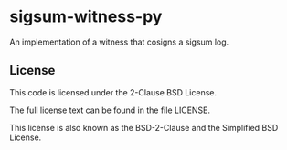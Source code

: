 # sigsum-witness-py
An implementation of a witness that cosigns a sigsum log.

## License

This code is licensed under the 2-Clause BSD License.

The full license text can be found in the file LICENSE.

This license is also known as the BSD-2-Clause and the Simplified BSD
License.
